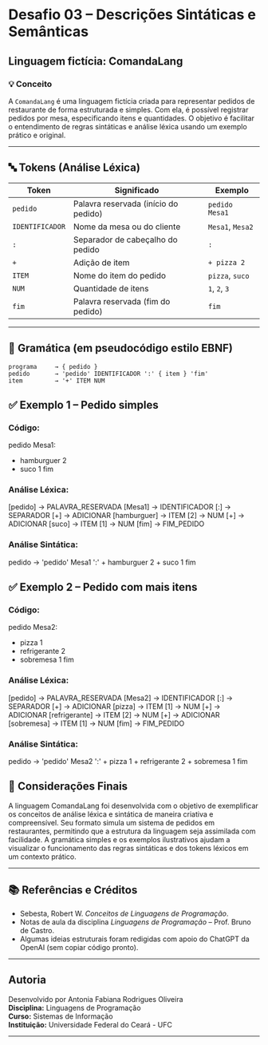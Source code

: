 # Desafio 03 – Descrições Sintáticas e Semânticas

## Linguagem fictícia: ComandaLang

### 💡 Conceito

A `ComandaLang` é uma linguagem fictícia criada para representar pedidos de restaurante de forma estruturada e simples. Com ela, é possível registrar pedidos por mesa, especificando itens e quantidades. O objetivo é facilitar o entendimento de regras sintáticas e análise léxica usando um exemplo prático e original.

---

## 🔤 Tokens (Análise Léxica)

| Token           | Significado                             | Exemplo         |
|------------------|------------------------------------------|------------------|
| `pedido`         | Palavra reservada (início do pedido)     | `pedido Mesa1`   |
| `IDENTIFICADOR`  | Nome da mesa ou do cliente               | `Mesa1`, `Mesa2` |
| `:`              | Separador de cabeçalho do pedido         | `:`              |
| `+`              | Adição de item                           | `+ pizza 2`      |
| `ITEM`           | Nome do item do pedido                   | `pizza`, `suco`  |
| `NUM`            | Quantidade de itens                      | `1`, `2`, `3`     |
| `fim`            | Palavra reservada (fim do pedido)        | `fim`            |

---

## 📘 Gramática (em pseudocódigo estilo EBNF)

```ebnf
programa     → { pedido }
pedido       → 'pedido' IDENTIFICADOR ':' { item } 'fim'
item         → '+' ITEM NUM
```

## ✅ Exemplo 1 – Pedido simples
### Código:
pedido Mesa1:
+ hamburguer 2
+ suco 1
fim

### Análise Léxica:
[pedido]     → PALAVRA_RESERVADA
[Mesa1]      → IDENTIFICADOR
[:]          → SEPARADOR
[+]          → ADICIONAR
[hamburguer] → ITEM
[2]          → NUM
[+]          → ADICIONAR
[suco]       → ITEM
[1]          → NUM
[fim]        → FIM_PEDIDO

### Análise Sintática:
pedido → 'pedido' Mesa1 ':' 
         + hamburguer 2 
         + suco 1 
         fim


## ✅ Exemplo 2 – Pedido com mais itens
### Código:
pedido Mesa2:
+ pizza 1
+ refrigerante 2
+ sobremesa 1
fim

### Análise Léxica:
[pedido]       → PALAVRA_RESERVADA
[Mesa2]        → IDENTIFICADOR
[:]            → SEPARADOR
[+]            → ADICIONAR
[pizza]        → ITEM
[1]            → NUM
[+]            → ADICIONAR
[refrigerante] → ITEM
[2]            → NUM
[+]            → ADICIONAR
[sobremesa]    → ITEM
[1]            → NUM
[fim]          → FIM_PEDIDO

### Análise Sintática:
pedido → 'pedido' Mesa2 ':' 
         + pizza 1 
         + refrigerante 2 
         + sobremesa 1 
         fim

## 📝 Considerações Finais
A linguagem ComandaLang foi desenvolvida com o objetivo de exemplificar os conceitos de análise léxica e sintática de maneira criativa e compreensível. Seu formato simula um sistema de pedidos em restaurantes, permitindo que a estrutura da linguagem seja assimilada com facilidade. A gramática simples e os exemplos ilustrativos ajudam a visualizar o funcionamento das regras sintáticas e dos tokens léxicos em um contexto prático.

---

## 📚 Referências e Créditos

- Sebesta, Robert W. *Conceitos de Linguagens de Programação*.
- Notas de aula da disciplina *Linguagens de Programação* – Prof. Bruno de Castro.
- Algumas ideias estruturais foram redigidas com apoio do ChatGPT da OpenAI (sem copiar código pronto).

---

## Autoria

Desenvolvido por Antonia Fabiana Rodrigues Oliveira  
**Disciplina:** Linguagens de Programação  
**Curso:** Sistemas de Informação  
**Instituição:** Universidade Federal do Ceará - UFC

---